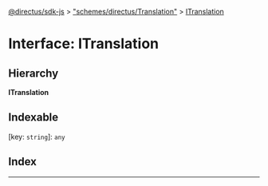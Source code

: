 [@directus/sdk-js](../README.md) > ["schemes/directus/Translation"](../modules/_schemes_directus_translation_.md) > [ITranslation](../interfaces/_schemes_directus_translation_.itranslation.md)

# Interface: ITranslation

## Hierarchy

**ITranslation**

## Indexable

\[key: `string`\]:&nbsp;`any`
## Index

---

